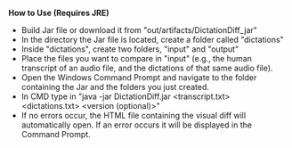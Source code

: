 **How to Use (Requires JRE)**<br>
- Build Jar file or download it from "out/artifacts/DictationDiff_jar"
- In the directory the Jar file is located, create a folder called "dictations"
- Inside "dictations", create two folders, "input" and "output"
- Place the files you want to compare in "input" (e.g., the human transcript of an audio file, and the dictations of that same audio file).
- Open the Windows Command Prompt and navigate to the folder containing the Jar and the folders you just created.
- In CMD type in "java -jar DictationDiff.jar <transcript.txt> <dictations.txt> <version (optional)>"
- If no errors occur, the HTML file containing the visual diff will automatically open. If an error occurs it will be displayed in the Command Prompt.